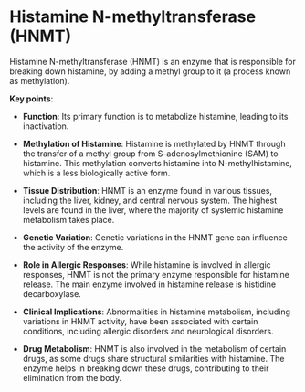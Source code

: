 # Histamine N-methyltransferase (HNMT)

Histamine N-methyltransferase (HNMT) is an enzyme that is responsible for breaking down histamine, by adding a methyl group to it (a process known as methylation).

**Key points**:

* **Function**: Its primary function is to metabolize histamine, leading to its inactivation.

* **Methylation of Histamine**: Histamine is methylated by HNMT through the transfer of a methyl group from S-adenosylmethionine (SAM) to histamine. This methylation converts histamine into N-methylhistamine, which is a less biologically active form.

* **Tissue Distribution**:  HNMT is an enzyme found in various tissues, including the liver, kidney, and central nervous system. The highest levels are found in the liver, where the majority of systemic histamine metabolism takes place.

* **Genetic Variation**: Genetic variations in the HNMT gene can influence the activity of the enzyme. 

* **Role in Allergic Responses**: While histamine is involved in allergic responses, HNMT is not the primary enzyme responsible for histamine release. The main enzyme involved in histamine release is histidine decarboxylase.

* **Clinical Implications**: Abnormalities in histamine metabolism, including variations in HNMT activity, have been associated with certain conditions, including allergic disorders and neurological disorders.

* **Drug Metabolism**: HNMT is also involved in the metabolism of certain drugs, as some drugs share structural similarities with histamine. The enzyme helps in breaking down these drugs, contributing to their elimination from the body.
